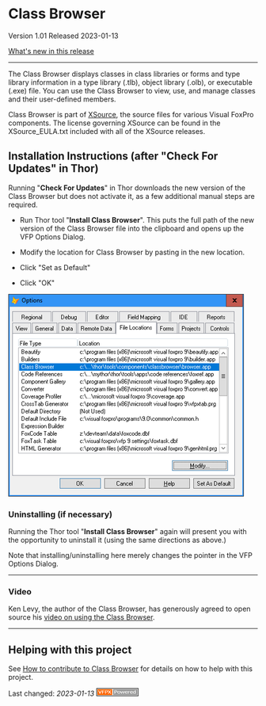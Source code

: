 # Class Browser

Version 1.01 Released 2023-01-13

[What's new in this release](Change%20Log.md)

***

The Class Browser displays classes in class libraries or forms and type library information in a type library (.tlb), object library (.olb), or executable (.exe) file. You can use the Class Browser to view, use, and manage classes and their user-defined members.

Class Browser is part of [XSource](https://github.com/VFPX/XSource), the source files for various Visual FoxPro components. The license governing XSource can be found in the XSource_EULA.txt included with all of the XSource releases.

## Installation Instructions (after "Check For Updates" in Thor)

Running "**Check For Updates**" in Thor downloads the new version of the Class Browser but does not activate it, as a few additional manual steps are required.

* Run Thor tool "**Install Class Browser**".  This puts the full path of the new version of the Class Browser file into the clipboard and opens up the VFP Options Dialog. 

* Modify the location for Class Browser by pasting in the new location.
* Click "Set as Default"
* Click "OK"

![Picture](Images/VFP_Tools_ClassBrowser.png)

### Uninstalling (if necessary)

Running the Thor tool "**Install Class Browser**" again will present you with the opportunity to uninstall it (using the same directions as above.)

Note that installing/uninstalling here merely changes the pointer in the VFP Options Dialog.

----
### Video

Ken Levy, the author of the Class Browser, has generously agreed to open source his [video on using the Class Browser](https://vfphelp.com/download/classbrowser_vfp.mp4).

----
## Helping with this project
See [How to contribute to Class Browser](.github/CONTRIBUTING.md) for details on how to help with this project.


Last changed: _2023-01-13_ ![Picture](Images/vfpxpoweredby_alternative.gif)
